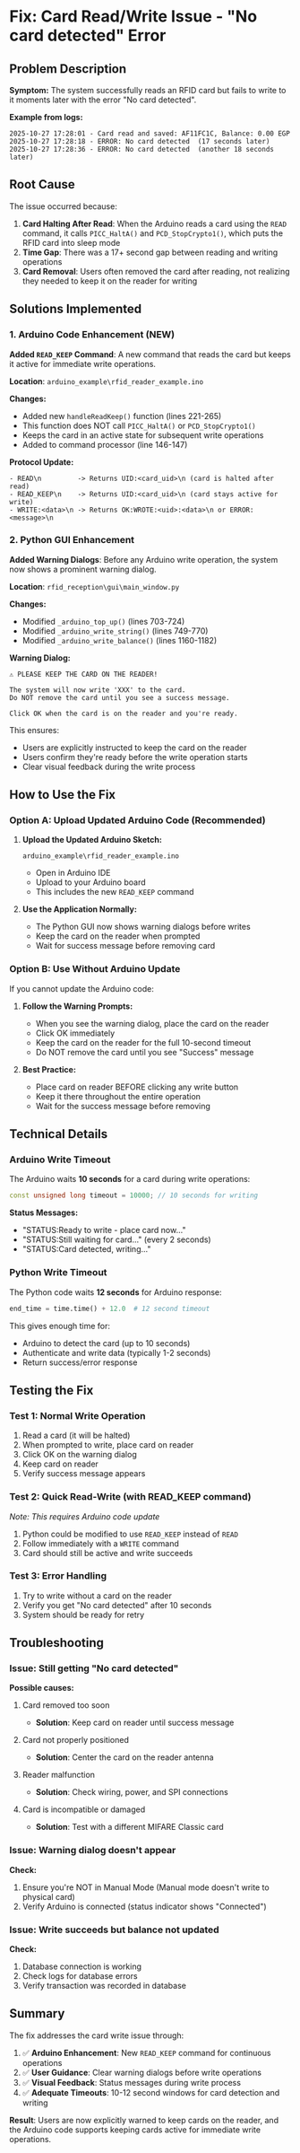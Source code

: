 # Fix: Card Read/Write Issue - "No card detected" Error

## Problem Description

**Symptom:** The system successfully reads an RFID card but fails to write to it moments later with the error "No card detected".

**Example from logs:**
```
2025-10-27 17:28:01 - Card read and saved: AF11FC1C, Balance: 0.00 EGP
2025-10-27 17:28:18 - ERROR: No card detected  (17 seconds later)
2025-10-27 17:28:36 - ERROR: No card detected  (another 18 seconds later)
```

## Root Cause

The issue occurred because:

1. **Card Halting After Read**: When the Arduino reads a card using the `READ` command, it calls `PICC_HaltA()` and `PCD_StopCrypto1()`, which puts the RFID card into sleep mode
2. **Time Gap**: There was a 17+ second gap between reading and writing operations
3. **Card Removal**: Users often removed the card after reading, not realizing they needed to keep it on the reader for writing

## Solutions Implemented

### 1. Arduino Code Enhancement (NEW)

**Added `READ_KEEP` Command**: A new command that reads the card but keeps it active for immediate write operations.

**Location**: `arduino_example\rfid_reader_example.ino`

**Changes:**
- Added new `handleReadKeep()` function (lines 221-265)
- This function does NOT call `PICC_HaltA()` or `PCD_StopCrypto1()`
- Keeps the card in an active state for subsequent write operations
- Added to command processor (line 146-147)

**Protocol Update:**
```
- READ\n         -> Returns UID:<card_uid>\n (card is halted after read)
- READ_KEEP\n    -> Returns UID:<card_uid>\n (card stays active for write)
- WRITE:<data>\n -> Returns OK:WROTE:<uid>:<data>\n or ERROR:<message>\n
```

### 2. Python GUI Enhancement

**Added Warning Dialogs**: Before any Arduino write operation, the system now shows a prominent warning dialog.

**Location**: `rfid_reception\gui\main_window.py`

**Changes:**
- Modified `_arduino_top_up()` (lines 703-724)
- Modified `_arduino_write_string()` (lines 749-770)
- Modified `_arduino_write_balance()` (lines 1160-1182)

**Warning Dialog:**
```
⚠️ PLEASE KEEP THE CARD ON THE READER!

The system will now write 'XXX' to the card.
Do NOT remove the card until you see a success message.

Click OK when the card is on the reader and you're ready.
```

This ensures:
- Users are explicitly instructed to keep the card on the reader
- Users confirm they're ready before the write operation starts
- Clear visual feedback during the write process

## How to Use the Fix

### Option A: Upload Updated Arduino Code (Recommended)

1. **Upload the Updated Arduino Sketch:**
   ```
   arduino_example\rfid_reader_example.ino
   ```
   - Open in Arduino IDE
   - Upload to your Arduino board
   - This includes the new `READ_KEEP` command

2. **Use the Application Normally:**
   - The Python GUI now shows warning dialogs before writes
   - Keep the card on the reader when prompted
   - Wait for success message before removing card

### Option B: Use Without Arduino Update

If you cannot update the Arduino code:

1. **Follow the Warning Prompts:**
   - When you see the warning dialog, place the card on the reader
   - Click OK immediately
   - Keep the card on the reader for the full 10-second timeout
   - Do NOT remove the card until you see "Success" message

2. **Best Practice:**
   - Place card on reader BEFORE clicking any write button
   - Keep it there throughout the entire operation
   - Wait for the success message before removing

## Technical Details

### Arduino Write Timeout

The Arduino waits **10 seconds** for a card during write operations:

```cpp
const unsigned long timeout = 10000; // 10 seconds for writing
```

**Status Messages:**
- "STATUS:Ready to write - place card now..."
- "STATUS:Still waiting for card..." (every 2 seconds)
- "STATUS:Card detected, writing..."

### Python Write Timeout

The Python code waits **12 seconds** for Arduino response:

```python
end_time = time.time() + 12.0  # 12 second timeout
```

This gives enough time for:
- Arduino to detect the card (up to 10 seconds)
- Authenticate and write data (typically 1-2 seconds)
- Return success/error response

## Testing the Fix

### Test 1: Normal Write Operation
1. Read a card (it will be halted)
2. When prompted to write, place card on reader
3. Click OK on the warning dialog
4. Keep card on reader
5. Verify success message appears

### Test 2: Quick Read-Write (with READ_KEEP command)
*Note: This requires Arduino code update*
1. Python could be modified to use `READ_KEEP` instead of `READ`
2. Follow immediately with a `WRITE` command
3. Card should still be active and write succeeds

### Test 3: Error Handling
1. Try to write without a card on the reader
2. Verify you get "No card detected" after 10 seconds
3. System should be ready for retry

## Troubleshooting

### Issue: Still getting "No card detected"

**Possible causes:**
1. Card removed too soon
   - **Solution**: Keep card on reader until success message

2. Card not properly positioned
   - **Solution**: Center the card on the reader antenna

3. Reader malfunction
   - **Solution**: Check wiring, power, and SPI connections

4. Card is incompatible or damaged
   - **Solution**: Test with a different MIFARE Classic card

### Issue: Warning dialog doesn't appear

**Check:**
1. Ensure you're NOT in Manual Mode (Manual mode doesn't write to physical card)
2. Verify Arduino is connected (status indicator shows "Connected")

### Issue: Write succeeds but balance not updated

**Check:**
1. Database connection is working
2. Check logs for database errors
3. Verify transaction was recorded in database

## Summary

The fix addresses the card write issue through:

1. ✅ **Arduino Enhancement**: New `READ_KEEP` command for continuous operations
2. ✅ **User Guidance**: Clear warning dialogs before write operations  
3. ✅ **Visual Feedback**: Status messages during write process
4. ✅ **Adequate Timeouts**: 10-12 second windows for card detection and writing

**Result**: Users are now explicitly warned to keep cards on the reader, and the Arduino code supports keeping cards active for immediate write operations.
